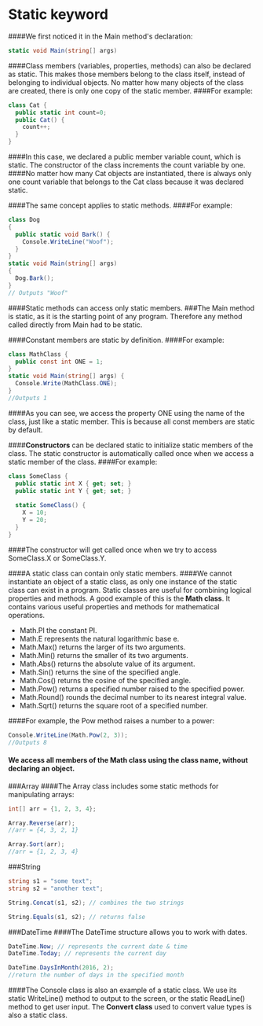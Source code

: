 # Static  keyword

####We first noticed it in the Main method's declaration:
```C#
static void Main(string[] args)
```
####Class members (variables, properties, methods) can also be declared as static. This makes those members belong to the class itself, instead of belonging to individual objects. No matter how many objects of the class are created, there is only one copy of the static member.
####For example:
```C#
class Cat {
  public static int count=0;
  public Cat() {
    count++;
  }
}
```

####In this case, we declared a public member variable count, which is static. The constructor of the class increments the count variable by one.
####No matter how many Cat objects are instantiated, there is always only one count variable that belongs to the Cat class because it was declared static.

####The same concept applies to static methods. 
####For example:
```C#
class Dog
{
  public static void Bark() {
    Console.WriteLine("Woof");
  }
}
static void Main(string[] args)
{
  Dog.Bark();
}
// Outputs "Woof"
```
####Static methods can access only static members. 
###The Main method is static, as it is the starting point of any program. Therefore any method called directly from Main had to be static.


####Constant members are static by definition.
####For example:
```C#
class MathClass {
  public const int ONE = 1;
}
static void Main(string[] args) {
  Console.Write(MathClass.ONE);
}
//Outputs 1
```

####As you can see, we access the property ONE using the name of the class, just like a static member. This is because all const members are static by default.

####<b>Constructors</b> can be declared static to initialize static members of the class.
The static constructor is automatically called once when we access a static member of the class.
####For example:
```C#
class SomeClass {
  public static int X { get; set; }
  public static int Y { get; set; }
 
  static SomeClass() {
    X = 10;
    Y = 20;
  }
}
```
####The constructor will get called once when we try to access SomeClass.X or SomeClass.Y.

####A static class can contain only static members. 
####We cannot instantiate an object of a static class, as only one instance of the static class can exist in a program.
Static classes are useful for combining logical properties and methods. A good example of this is the<b> Math class</b>.
It contains various useful properties and methods for mathematical operations. 
<ul>
<li>Math.PI the constant PI.
<li>Math.E represents the natural logarithmic base e.
<li>Math.Max() returns the larger of its two arguments.
<li>Math.Min() returns the smaller of its two arguments.
<li>Math.Abs() returns the absolute value of its argument.
<li>Math.Sin() returns the sine of the specified angle.
<li>Math.Cos() returns the cosine of the specified angle.
<li>Math.Pow() returns a specified number raised to the specified power.
<li>Math.Round() rounds the decimal number to its nearest integral value.
<li>Math.Sqrt() returns the square root of a specified number.
</ul>

####For example, the Pow method raises a number to a power:
```C#
Console.WriteLine(Math.Pow(2, 3));
//Outputs 8
```
#### We access all members of the Math class using the class name, without declaring an object.

###Array
####The Array class includes some static methods for manipulating arrays:
```C#
int[] arr = {1, 2, 3, 4};

Array.Reverse(arr);
//arr = {4, 3, 2, 1}

Array.Sort(arr);
//arr = {1, 2, 3, 4}
```

###String 
```C#
string s1 = "some text";
string s2 = "another text";

String.Concat(s1, s2); // combines the two strings

String.Equals(s1, s2); // returns false
```
###DateTime
####The DateTime structure allows you to work with dates.
```C#
DateTime.Now; // represents the current date & time
DateTime.Today; // represents the current day

DateTime.DaysInMonth(2016, 2); 
//return the number of days in the specified month 
```
####The Console class is also an example of a static class. We use its static WriteLine() method to output to the screen, or the static ReadLine() method to get user input. 
The <b>Convert class</b> used to convert value types is also a static class.
